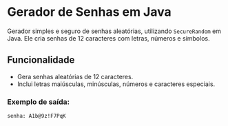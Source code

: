 
# Gerador de Senhas em Java

Gerador simples e seguro de senhas aleatórias, utilizando `SecureRandom` em Java. Ele cria senhas de 12 caracteres com letras, números e símbolos.

## Funcionalidade

- Gera senhas aleatórias de 12 caracteres.
- Inclui letras maiúsculas, minúsculas, números e caracteres especiais.

### Exemplo de saída:

```text
senha: A1b@9z!F7PqK
